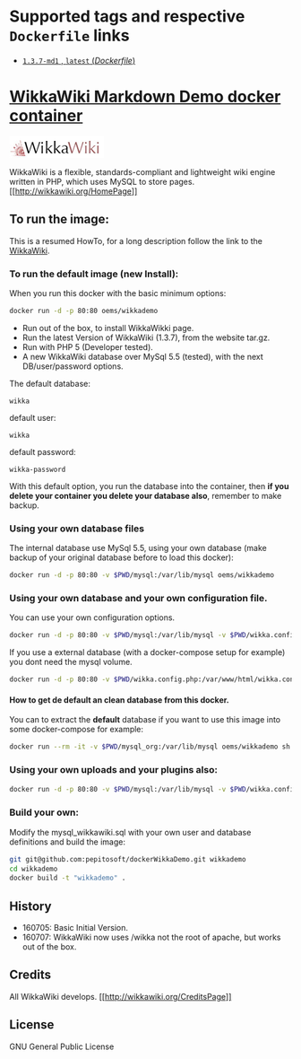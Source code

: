 # Supported tags and respective `Dockerfile` links

-	[`1.3.7-md1` , `latest` (*Dockerfile*)](https://github.com/oemunoz/wikkawiki/blob/master/Dockerfile)

# [WikkaWiki Markdown Demo docker container](https://github.com/pepitosoft/dockerWikkaDemo)

![WikkaWiki.](https://github.com/oemunoz/wikkawiki/raw/master/images/wikka_logo.jpg)

WikkaWiki is a flexible, standards-compliant and lightweight wiki engine written in PHP, which uses MySQL to store pages.
[[http://wikkawiki.org/HomePage]]
## To run the image:

This is a resumed HowTo, for a long description follow the link to the [WikkaWiki](http://wikkawiki.org/Wikka-Docker).

### To run the default image (new Install):
When you run this docker with the basic minimum options:

```bash
docker run -d -p 80:80 oems/wikkademo
```

- Run out of the box, to install WikkaWikki page.
- Run the latest Version of WikkaWiki (1.3.7), from the website tar.gz.
- Run with PHP 5 (Developer tested).
- A new WikkaWiki database over MySql 5.5 (tested), with the next DB/user/password options.

The default database:

```
wikka
```

default user:

```
wikka
```

default password:

```
wikka-password
```

With this default option, you run the database into the container, then **if you delete your container you delete your database also**, remember to make backup.

### Using your own database files

The internal database use MySql 5.5, using your own database (make backup of your original database before to load this docker):

~~~~bash
docker run -d -p 80:80 -v $PWD/mysql:/var/lib/mysql oems/wikkademo
~~~~

### Using your own database and your own configuration file.

You can use your own configuration options.

~~~~bash
docker run -d -p 80:80 -v $PWD/mysql:/var/lib/mysql -v $PWD/wikka.config.php:/var/www/html/wikka/wikka.config.php oems/wikkademo
~~~~

If you use a external database (with a docker-compose setup for example) you dont need the mysql volume.

~~~~bash
docker run -d -p 80:80 -v $PWD/wikka.config.php:/var/www/html/wikka.config.php oems/wikkademo
~~~~

#### How to get de default an clean database from this docker.

You can to extract the **default** database if you want to use this image into some docker-compose for example:

~~~~bash
docker run --rm -it -v $PWD/mysql_org:/var/lib/mysql oems/wikkademo sh -c "tar -xvf /mysql_basic.tar"
~~~~

### Using your own uploads and your plugins also:

~~~~bash
docker run -d -p 80:80 -v $PWD/mysql:/var/lib/mysql -v $PWD/wikka.config.php:/var/www/html/wikka/wikka.config.php -v $PWD/uploads:/var/www/html/wikka/uploads -v $PWD/plugins:/var/www/html/wikka/plugins oems/wikkademo
~~~~

### Build your own:

Modify the mysql_wikkawiki.sql with your own user and database definitions and build the image:
~~~~bash
git git@github.com:pepitosoft/dockerWikkaDemo.git wikkademo
cd wikkademo
docker build -t "wikkademo" .
~~~~

## History

- 160705: Basic Initial Version.
- 160707: WikkaWiki now uses /wikka not the root of apache, but works out of the box.

## Credits

All WikkaWiki develops.
[[http://wikkawiki.org/CreditsPage]]

## License

GNU General Public License

